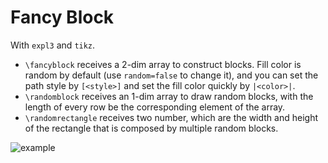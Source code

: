 # Fancy Block

With `expl3` and `tikz`.

 - `\fancyblock` receives a 2-dim array to construct blocks. Fill color is random by default (use `random=false` to change it), and you can set the path style by `[<style>]` and set the fill color quickly by `|<color>|`.
 - `\randomblock` receives an 1-dim array to draw random blocks, with the length of every row be the corresponding element of the array.
 - `\randomrectangle` receives two number, which are the width and height of the rectangle that is composed by multiple random blocks.

![example](blob/master/pics/example.png)
